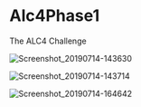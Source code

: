 # Alc4Phase1
The ALC4 Challenge

![Screenshot_20190714-143630](https://user-images.githubusercontent.com/10295090/61189236-8642e100-a682-11e9-8ca7-c9f756973ce3.png)

![Screenshot_20190714-143714](https://user-images.githubusercontent.com/10295090/61189248-abcfea80-a682-11e9-8f5d-c110ef668cf4.png)

![Screenshot_20190714-164642](https://user-images.githubusercontent.com/10295090/61189263-dc178900-a682-11e9-8df1-0de4b18a950e.png)

